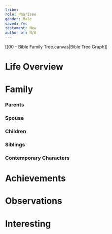 ```yaml
---
tribe: 
role: Pharisee
gender: Male
saved: Yes
testament: New
author of: N/A
---
```





[[00 - Bible Family Tree.canvas|Bible Tree Graph]]

# Life Overview



# Family

### Parents 
### Spouse
### Children 
### Siblings

### Contemporary Characters 


# Achievements 

# Observations

# Interesting 

